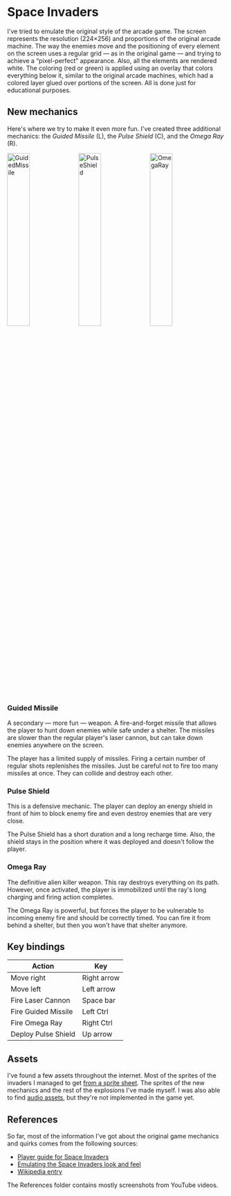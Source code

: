# Space Invaders

I've tried to emulate the original style of the arcade game. The screen represents the resolution (224×256) and proportions of the original arcade machine. The way the enemies move and the positioning of every element on the screen uses a regular grid — as in the original game — and trying to achieve a “pixel-perfect” appearance. Also, all the elements are rendered white. The coloring (red or green) is applied using an overlay that colors everything below it, similar to the original arcade machines, which had a colored layer glued over portions of the screen. All is done just for educational purposes.

## New mechanics

Here's where we try to make it even more fun. I've created three additional mechanics: the *Guided Missile* (L), the *Pulse Shield* (C), and the *Omega Ray* (R).

<img alt="GuidedMissile" src="https://user-images.githubusercontent.com/40273816/125150580-34b97980-e117-11eb-966a-148d2ea807f1.gif" width=32%> <img alt="PulseShield" src="https://user-images.githubusercontent.com/40273816/125150610-764a2480-e117-11eb-8720-c55718e9b7c8.gif" width=32%> <img alt="OmegaRay" src="https://user-images.githubusercontent.com/40273816/125150585-3f740e80-e117-11eb-81a4-fb01d7600001.gif" width=32%>

### Guided Missile

A secondary — more fun — weapon. A fire-and-forget missile that allows the player to hunt down enemies while safe under a shelter. The missiles are slower than the regular player's laser cannon, but can take down enemies anywhere on the screen. 

The player has a limited supply of missiles. Firing a certain number of regular shots replenishes the missiles. Just be careful not to fire too many missiles at once. They can collide and destroy each other.

### Pulse Shield

This is a defensive mechanic. The player can deploy an energy shield in front of him to block enemy fire and even destroy enemies that are very close.  

The Pulse Shield has a short duration and a long recharge time. Also, the shield stays in the position where it was deployed and doesn't follow the player.

### Omega Ray

The definitive alien killer weapon. This ray destroys everything on its path. However, once activated, the player is immobilized until the ray's long charging and firing action completes.

The Omega Ray is powerful, but forces the player to be vulnerable to incoming enemy fire and should be correctly timed. You can fire it from behind a shelter, but then you won't have that shelter anymore.

## Key bindings

| Action              | Key         |
|---------------------|-------------|
| Move right          | Right arrow |
| Move left           | Left arrow  |
| Fire Laser Cannon   | Space bar   |
| Fire Guided Missile | Left Ctrl   |
| Fire Omega Ray      | Right Ctrl  |
| Deploy Pulse Shield | Up arrow    |

## Assets

I've found a few assets throughout the internet. Most of the sprites of the invaders I managed to get [from a sprite sheet](https://www.deviantart.com/gooperblooper22/art/Space-Invaders-Sprite-Sheet-135338373). The sprites of the new mechanics and the rest of the explosions I've made myself. I was also able to find [audio assets](https://www.classicgaming.cc/classics/space-invaders/sounds), but they're not implemented in the game yet.

## References

So far, most of the information I've got about the original game mechanics and quirks comes from the following sources:
- [Player guide for Space Invaders](https://www.classicgaming.cc/classics/space-invaders/play-guide)
- [Emulating the Space Invaders look and feel](https://tobiasvl.github.io/blog/space-invaders/)
- [Wikipedia entry](https://en.wikipedia.org/wiki/Space_Invaders)

The References folder contains mostly screenshots from YouTube videos.
